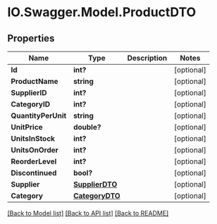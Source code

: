 # IO.Swagger.Model.ProductDTO
## Properties

Name | Type | Description | Notes
------------ | ------------- | ------------- | -------------
**Id** | **int?** |  | [optional] 
**ProductName** | **string** |  | [optional] 
**SupplierID** | **int?** |  | [optional] 
**CategoryID** | **int?** |  | [optional] 
**QuantityPerUnit** | **string** |  | [optional] 
**UnitPrice** | **double?** |  | [optional] 
**UnitsInStock** | **int?** |  | [optional] 
**UnitsOnOrder** | **int?** |  | [optional] 
**ReorderLevel** | **int?** |  | [optional] 
**Discontinued** | **bool?** |  | [optional] 
**Supplier** | [**SupplierDTO**](SupplierDTO.md) |  | [optional] 
**Category** | [**CategoryDTO**](CategoryDTO.md) |  | [optional] 

[[Back to Model list]](../README.md#documentation-for-models) [[Back to API list]](../README.md#documentation-for-api-endpoints) [[Back to README]](../README.md)

